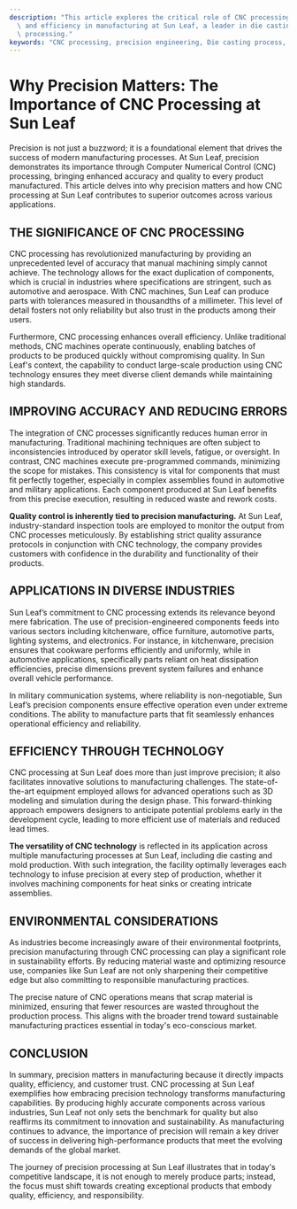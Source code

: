 ```yaml
---
description: "This article explores the critical role of CNC processing in enhancing precision\
  \ and efficiency in manufacturing at Sun Leaf, a leader in die casting and metal\
  \ processing."
keywords: "CNC processing, precision engineering, Die casting process, Heat dissipation performance"
---
```

# Why Precision Matters: The Importance of CNC Processing at Sun Leaf

Precision is not just a buzzword; it is a foundational element that drives the success of modern manufacturing processes. At Sun Leaf, precision demonstrates its importance through Computer Numerical Control (CNC) processing, bringing enhanced accuracy and quality to every product manufactured. This article delves into why precision matters and how CNC processing at Sun Leaf contributes to superior outcomes across various applications.

## THE SIGNIFICANCE OF CNC PROCESSING

CNC processing has revolutionized manufacturing by providing an unprecedented level of accuracy that manual machining simply cannot achieve. The technology allows for the exact duplication of components, which is crucial in industries where specifications are stringent, such as automotive and aerospace. With CNC machines, Sun Leaf can produce parts with tolerances measured in thousandths of a millimeter. This level of detail fosters not only reliability but also trust in the products among their users.

Furthermore, CNC processing enhances overall efficiency. Unlike traditional methods, CNC machines operate continuously, enabling batches of products to be produced quickly without compromising quality. In Sun Leaf's context, the capability to conduct large-scale production using CNC technology ensures they meet diverse client demands while maintaining high standards.

## IMPROVING ACCURACY AND REDUCING ERRORS

The integration of CNC processes significantly reduces human error in manufacturing. Traditional machining techniques are often subject to inconsistencies introduced by operator skill levels, fatigue, or oversight. In contrast, CNC machines execute pre-programmed commands, minimizing the scope for mistakes. This consistency is vital for components that must fit perfectly together, especially in complex assemblies found in automotive and military applications. Each component produced at Sun Leaf benefits from this precise execution, resulting in reduced waste and rework costs.

**Quality control is inherently tied to precision manufacturing.** At Sun Leaf, industry-standard inspection tools are employed to monitor the output from CNC processes meticulously. By establishing strict quality assurance protocols in conjunction with CNC technology, the company provides customers with confidence in the durability and functionality of their products.

## APPLICATIONS IN DIVERSE INDUSTRIES

Sun Leaf’s commitment to CNC processing extends its relevance beyond mere fabrication. The use of precision-engineered components feeds into various sectors including kitchenware, office furniture, automotive parts, lighting systems, and electronics. For instance, in kitchenware, precision ensures that cookware performs efficiently and uniformly, while in automotive applications, specifically parts reliant on heat dissipation efficiencies, precise dimensions prevent system failures and enhance overall vehicle performance.

In military communication systems, where reliability is non-negotiable, Sun Leaf’s precision components ensure effective operation even under extreme conditions. The ability to manufacture parts that fit seamlessly enhances operational efficiency and reliability.

## EFFICIENCY THROUGH TECHNOLOGY

CNC processing at Sun Leaf does more than just improve precision; it also facilitates innovative solutions to manufacturing challenges. The state-of-the-art equipment employed allows for advanced operations such as 3D modeling and simulation during the design phase. This forward-thinking approach empowers designers to anticipate potential problems early in the development cycle, leading to more efficient use of materials and reduced lead times.

**The versatility of CNC technology** is reflected in its application across multiple manufacturing processes at Sun Leaf, including die casting and mold production. With such integration, the facility optimally leverages each technology to infuse precision at every step of production, whether it involves machining components for heat sinks or creating intricate assemblies.

## ENVIRONMENTAL CONSIDERATIONS

As industries become increasingly aware of their environmental footprints, precision manufacturing through CNC processing can play a significant role in sustainability efforts. By reducing material waste and optimizing resource use, companies like Sun Leaf are not only sharpening their competitive edge but also committing to responsible manufacturing practices.

The precise nature of CNC operations means that scrap material is minimized, ensuring that fewer resources are wasted throughout the production process. This aligns with the broader trend toward sustainable manufacturing practices essential in today's eco-conscious market.

## CONCLUSION

In summary, precision matters in manufacturing because it directly impacts quality, efficiency, and customer trust. CNC processing at Sun Leaf exemplifies how embracing precision technology transforms manufacturing capabilities. By producing highly accurate components across various industries, Sun Leaf not only sets the benchmark for quality but also reaffirms its commitment to innovation and sustainability. As manufacturing continues to advance, the importance of precision will remain a key driver of success in delivering high-performance products that meet the evolving demands of the global market. 

The journey of precision processing at Sun Leaf illustrates that in today's competitive landscape, it is not enough to merely produce parts; instead, the focus must shift towards creating exceptional products that embody quality, efficiency, and responsibility.
